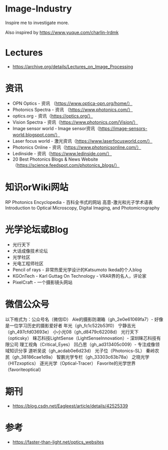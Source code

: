 # Image-Industry

Inspire me to investigate more.

Also inspired by https://www.yuque.com/charlin-lrdmk


# Lectures

- https://archive.org/details/Lectures_on_Image_Processing


# 资讯
- OPN Optics - 资讯 （https://www.optica-opn.org/home/）
- Photonics Spectra - 资讯 （https://www.photonics.com/）
- optics.org - 资讯（https://optics.org/）
- Vision Spectra - 资讯（https://www.photonics.com/Vision/）
- Image sensor world - Image sensor资讯（https://image-sensors-world.blogspot.com/）
- Laser focus world - 激光资讯（https://www.laserfocusworld.com/）
- Photonics Online - 资讯（https://www.photonicsonline.com/）
- Ledinside - 资讯（https://www.ledinside.com/）
- 20 Best Photonics Blogs & News Website（https://science.feedspot.com/photonics_blogs/）

# 知识orWiki网站
RP Photonics Encyclopedia - 百科全书式的网站
高意-激光和光子学术语表
Introduction to Optical Microscopy, Digital Imaging, and Photomicrography

# 光学论坛或Blog
- 光行天下
- 大话成像技术论坛
- 光学社区
- 光电工程师社区
- Pencil of rays - 非常热爱光学设计的Katsumoto Ikeda的个人blog
- KGOnTech - Karl Guttag On Technology - VRAR界的名人，评论家
- PixelCraft - 一个摄影镜头网站

# 微信公众号
以下格式为：公众号名（微信ID）
Ale的摄影防潮箱（gh_2e0e61069fa7）- 好像是一位学习历史的摄影爱好者
年光（gh_fc1c522b53f0）
宁静吉光（gh_497cfd03693e）
小小光08（gh_d8479c62208d）
光行天下（opticsky）
睐芯科技LightSense（LightSenseInnovation）- 深圳睐芯科技有限公司
理工视角（Critical_Eyes）
凹凸思（gh_ad313405c009）- 专注成像领域知识分享
道听吴说（gh_acdab0e6d23d）
光子位（Photonics-SL）
秦岭农民（gh_38186cae1d9a）
智鹏光学专栏（gh_33303c63b78a）
之晓光学（HITzxoptics）
逐光光学（Optical-Tracer）
Favorite的光学世界（favoriteoptical）




# 期刊

- https://blog.csdn.net/Eagleest/article/details/42525339


# 参考
- https://faster-than-light.net/optics_websites

